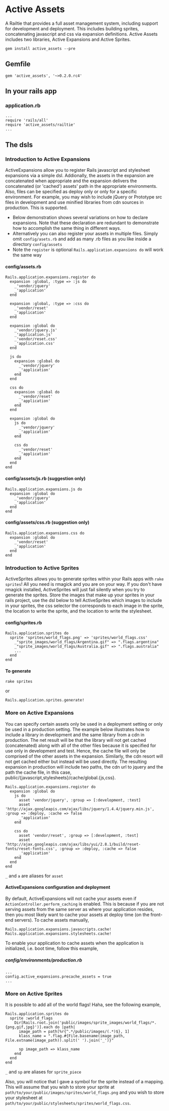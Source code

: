Active Assets
=============

A Railtie that provides a full asset management system, including support for development and deployment.  This includes building sprites, concatenating javascript and css via expansion definitions.  Active Assets includes two libraries, Active Expansions and Active Sprites.

    gem install active_assets --pre

Gemfile
-------

    gem 'active_assets', '~>0.2.0.rc4'

In your rails app
-----------------
### application.rb

    ...
    require 'rails/all'
    require 'active_assets/railtie'
    ...

## The dsls
### Introduction to Active Expansions

ActiveExpansions allow you to register Rails javascript and stylesheet expansions via a simple dsl.  Addionally, the assets in the expansion are concatenated when appropriate and the expansion delivers the concatenated (or 'cached') assets' path in the appropriate environments.  Also, files can be specified as deploy only or only for a specific environment.  For example, you may wish to include jQuery or Prototype src files in development and use minified libraries from cdn sources in production.  This is supported.

* Below demonstration shows several variations on how to declare expansions.  Note that these declaration are redundant to demonstrate how to accomplish the same thing in different ways.
* Alternatively you can also register your assets in multiple files.  Simply omit `config/asets.rb` and add as many .rb files as you like inside a directory `config/assets`
* Note the `register` is optional `Rails.application.expansions do` will work the same way

#### config/assets.rb

    Rails.application.expansions.register do
      expansion :global, :type => :js do
        _'vendor/jquery'
        _'application'
      end

      expansion :global, :type => :css do
        _'vendor/reset'
        _'application'
      end

      expansion :global do
        _'vendor/jquery.js'
        _'application.js'
        _'vendor/reset.css'
        _'application.css'
      end

      js do
        expansion :global do
          _'vendor/jquery'
          _'application'
        end
      end

      css do
        expansion :global do
          _'vendor/reset'
          _'application'
        end
      end

      expansion :global do
        js do
          _'vendor/jquery'
          _'application'
        end

        css do
          _'vendor/reset'
          _'application'
        end
      end
    end

#### config/assets/js.rb (suggestion only)
    Rails.application.expansions.js do
      expansion :global do
        _'vendor/jquery'
        _'application'
      end
    end

#### config/assets/css.rb (suggestion only)
    Rails.application.expansions.css do
      expansion :global do
        _'vendor/reset'
        _'application'
      end
    end

### Introduction to Active Sprites

ActiveSprites allows you to generate sprites within your Rails apps with `rake sprites`!  All you need is rmagick and you are on your way. If you don't have rmagick installed, ActiveSprites will just fail silently when you try to generate the sprites. Store the images that make up your sprites in your rails project, use the dsl below to tell ActiveSprites which images to include in your sprites, the css selector the corresponds to each image in the sprite, the location to write the sprite, and the location to write the stylesheet.

#### config/sprites.rb
    Rails.application.sprites do
      sprite 'sprites/world_flags.png' => 'sprites/world_flags.css'
        _"sprite_images/world_flags/Argentina.gif" => ".flags.argentina"
        _"sprite_images/world_flags/Australia.gif" => ".flags.australia"
        ...
      end
    end

#### To generate
    rake sprites
    
or

    Rails.application.sprites.generate!

### More on Active Expansions
You can specify certain assets only be used in a deployment setting or only be used in a production setting.  The example below illustrates how to include a library in development and the same library from a cdn in production.  The net result will be that the library will not get cached (concatenated) along with all of the other files because it is specified for use only in development and test.  Hence, the cache file will only be comprised of the other assets in the expansion.  Similarly, the cdn resort will not get cached either but instead will be used directly.  The resulting expansion in production will include two paths, the cdn url to jquery and the path the cache file, in this case, public/{javascript,stylesheets}/cache/global.{js,css}.

    Rails.application.expansions.register do
      expansion :global do
        js do
          asset 'vendor/jquery', :group => [:development, :test]
          asset 'http://ajax.googleapis.com/ajax/libs/jquery/1.4.4/jquery.min.js', :group => :deploy, :cache => false
          _'application'
        end

        css do
          asset 'vendor/reset', :group => [:development, :test]
          asset 'http://ajax.googleapis.com/ajax/libs/yui/2.8.1/build/reset-fonts/reset-fonts.css', :group => :deploy, :cache => false
          _'application'
        end
      end
    end

`_` and `a` are aliases for `asset`

#### ActiveExpansions configuration and deployment
By default, ActiveExpansions will not cache your assets even if `ActionController.perform_caching` is enabled.  This is because if you are not serving assets from the same server as where your application resides, then you most likely want to cache your assets at deploy time (on the front-end servers).  To cache assets manually,

    Rails.application.expansions.javascripts.cache!
    Rails.application.expansions.stylesheets.cache!

To enable your application to cache assets when the application is initialized, i.e. boot time, follow this example,

##### config/environments/production.rb

    ...
    config.active_expansions.precache_assets = true
    ...

### More on Active Sprites

It is possible to add all of the world flags!  Haha, see the following example,

    Rails.application.sprites do
      sprite :world_flags
        Dir[Rails.root.join('public/images/sprite_images/world_flags/*.{png,gif,jpg}')].each do |path|
          image_path = path[%r{^.*/public/images/(.*)$}, 1]
          klass_name = ".flag.#{File.basename(image_path, File.extname(image_path)).split(' ').join('_')}"

          sp image_path => klass_name
        end
      end
    end
`_` and `sp` are aliases for `sprite_piece`

Also, you will notice that I gave a symbol for the sprite instead of a mapping.  This will assume that you wish to store your sprite at `path/to/your/public/images/sprites/world_flags.png` and you wish to store your stylesheet at `path/to/your/public/stylesheets/sprites/world_flags.css`.

